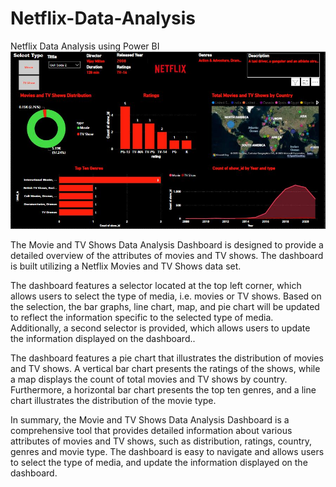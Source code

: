 # Netflix-Data-Analysis
Netflix Data Analysis using Power BI
<br>
<img src="https://github.com/AliNaqvi110/Netflix-Data-Analysis/blob/main/Netflix.jpg">

<p> The Movie and TV Shows Data Analysis Dashboard is designed to provide a detailed overview of the attributes of movies and TV shows. The dashboard is built utilizing a Netflix Movies and TV Shows data set.</p>

<p>The dashboard features a selector located at the top left corner, which allows users to select the type of media, i.e. movies or TV shows. Based on the selection, the bar graphs, line chart, map, and pie chart will be updated to reflect the information specific to the selected type of media. Additionally, a second selector is provided, which allows users to update the information displayed on the dashboard..</p>

<p>The dashboard features a pie chart that illustrates the distribution of movies and TV shows. A vertical bar chart presents the ratings of the shows, while a map displays the count of total movies and TV shows by country. Furthermore, a horizontal bar chart presents the top ten genres, and a line chart illustrates the distribution of the movie type.</p>

<p>In summary, the Movie and TV Shows Data Analysis Dashboard is a comprehensive tool that provides detailed information about various attributes of movies and TV shows, such as distribution, ratings, country, genres and movie type. The dashboard is easy to navigate and allows users to select the type of media, and update the information displayed on the dashboard.</p>
